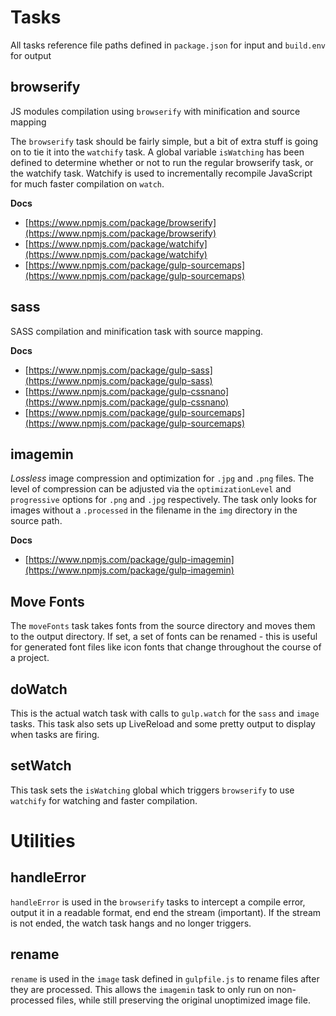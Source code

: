 # Tasks

All tasks reference file paths defined in `package.json` for input and `build.env` for output

## browserify

JS modules compilation using `browserify` with minification and source mapping

The `browserify` task should be fairly simple, but a bit of extra stuff is going on to tie it into the `watchify` task.  A global variable `isWatching` has been defined to determine whether or not to run the regular browserify task, or the watchify task.  Watchify is used to incrementally recompile JavaScript for much faster compilation on `watch`.

**Docs**

* [https://www.npmjs.com/package/browserify](https://www.npmjs.com/package/browserify)
* [https://www.npmjs.com/package/watchify](https://www.npmjs.com/package/watchify)
* [https://www.npmjs.com/package/gulp-sourcemaps](https://www.npmjs.com/package/gulp-sourcemaps)

## sass

SASS compilation and minification task with source mapping.

**Docs**

* [https://www.npmjs.com/package/gulp-sass](https://www.npmjs.com/package/gulp-sass)
* [https://www.npmjs.com/package/gulp-cssnano](https://www.npmjs.com/package/gulp-cssnano)
* [https://www.npmjs.com/package/gulp-sourcemaps](https://www.npmjs.com/package/gulp-sourcemaps)

## imagemin

_Lossless_ image compression and optimization for `.jpg` and `.png` files.  The level of compression can be adjusted via the `optimizationLevel` and `progressive` options for `.png` and `.jpg` respectively.  The task only looks for images without a `.processed` in the filename in the `img` directory in the source path.

**Docs**

* [https://www.npmjs.com/package/gulp-imagemin](https://www.npmjs.com/package/gulp-imagemin)

## Move Fonts

The `moveFonts` task takes fonts from the source directory and moves them to the output directory.  If set, a set of fonts can be renamed - this is useful for generated font files like icon fonts that change throughout the course of a project.

## doWatch

This is the actual watch task with calls to `gulp.watch` for the `sass` and `image` tasks.  This task also sets up LiveReload and some pretty output to display when tasks are firing.

## setWatch

This task sets the `isWatching` global which triggers `browserify` to use `watchify` for watching and faster compilation.

# Utilities

## handleError

`handleError` is used in the `browserify` tasks to intercept a compile error, output it in a readable format, end end the stream (important).  If the stream is not ended, the watch task hangs and no longer triggers.

## rename

`rename` is used in the `image` task defined in `gulpfile.js` to rename files after they are processed.  This allows the `imagemin` task to only run on non-processed files, while still preserving the original unoptimized image file.